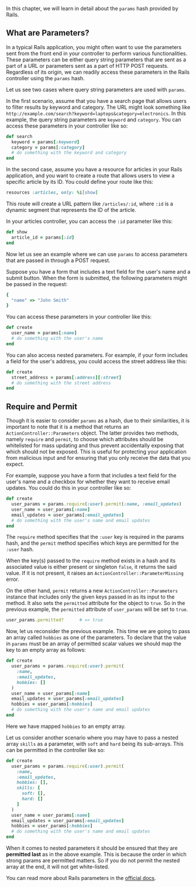 In this chapter, we will learn in detail about the `params` hash provided by
Rails.

## What are Parameters?

In a typical Rails application, you might often want to use the parameters sent
from the front end in your controller to perform various functionalities. These
parameters can be either query string parameters that are sent as a part of a
URL or parameters sent as a part of HTTP POST requests. Regardless of its
origin, we can readily access these parameters in the Rails controller using the
`params` hash.

Let us see two cases where query string parameters are used with `params`.

In the first scenario, assume that you have a search page that allows users to
filter results by keyword and category. The URL might look something like
`http://example.com/search?keyword=laptops&category=electronics`. In this
example, the query string parameters are `keyword` and `category`. You can
access these parameters in your controller like so:

```rb
def search
  keyword = params[:keyword]
  category = params[:category]
  # do something with the keyword and category
end
```

In the second case, assume you have a resource for articles in your Rails
application, and you want to create a route that allows users to view a specific
article by its ID. You could define your route like this:

```rb
resources :articles, only: %i[show]
```

This route will create a URL pattern like `/articles/:id`, where `:id` is a
dynamic segment that represents the ID of the article.

In your articles controller, you can access the `:id` parameter like this:

```rb
def show
  article_id = params[:id]
end
```

Now let us see an example where we can use `params` to access parameters that
are passed in through a POST request.

Suppose you have a form that includes a text field for the user's name and a
submit button. When the form is submitted, the following parameters might be
passed in the request:

```rb
{
  "name" => "John Smith"
}
```

You can access these parameters in your controller like this:

```rb
def create
  user_name = params[:name]
  # do something with the user's name
end
```

You can also access nested parameters. For example, if your form includes a
field for the user's address, you could access the street address like this:

```rb
def create
  street_address = params[:address][:street]
  # do something with the street address
end
```

## Require and Permit

Though it is easier to consider `params` as a hash, due to their similarities,
it is important to note that it is a method that returns an
`ActionController::Parameters` object. The latter provides two methods, namely
`require` and `permit`, to choose which attributes should be whitelisted for
mass updating and thus prevent accidentally exposing that which should not be
exposed. This is useful for protecting your application from malicious input and
for ensuring that you only receive the data that you expect.

For example, suppose you have a form that includes a text field for the user's
name and a checkbox for whether they want to receive email updates. You could do
this in your controller like so:

```rb
def create
  user_params = params.require(:user).permit(:name, :email_updates)
  user_name = user_params[:name]
  email_updates = user_params[:email_updates]
  # do something with the user's name and email updates
end
```

The `require` method specifies that the `:user` key is required in the params
hash, and the `permit` method specifies which keys are permitted for the `:user`
hash.

When the key(s) passed to the `require` method exists in a hash and its
associated value is either present or singleton `false`, it returns the said
value. If it is not present, it raises an `ActionController::ParameterMissing`
error.

On the other hand, `permit` returns a new `ActionController::Parameters`
instance that includes only the given keys passed in as its input to the method.
It also sets the `permitted` attribute for the object to `true`. So in the
previous example, the `permitted` attribute of `user_params` will be set to
`true`.

```rb
user_params.permitted?      # => true
```

Now, let us reconsider the previous example. This time we are going to pass an
array called `hobbies` as one of the parameters. To declare that the value in
`params` must be an array of permitted scalar values we should map the key to an
empty array as follows:

```rb {5}
def create
  user_params = params.require(:user).permit(
    :name,
    :email_updates,
    hobbies: []
  )
  user_name = user_params[:name]
  email_updates = user_params[:email_updates]
  hobbies = user_params[:hobbies]
  # do something with the user's name and email updates
end
```

Here we have mapped `hobbies` to an empty array.

Let us consider another scenario where you may have to pass a nested array
`skills` as a parameter, with `soft` and `hard` being its sub-arrays. This can
be permitted in the controller like so:

```rb {6-9}
def create
  user_params = params.require(:user).permit(
    :name,
    :email_updates,
    hobbies: [],
    skills: [
      soft: [],
      hard: []
    ]
  )
  user_name = user_params[:name]
  email_updates = user_params[:email_updates]
  hobbies = user_params[:hobbies]
  # do something with the user's name and email updates
end
```

When it comes to nested parameters it should be ensured that they are
**permitted last** as in the above example. This is because the order in which
strong params are permitted matters. So if you do not permit the nested array at
the end, it will not get white-listed.

You can read more about Rails parameters in the
[official docs](https://guides.rubyonrails.org/action_controller_overview.html#parameters).
